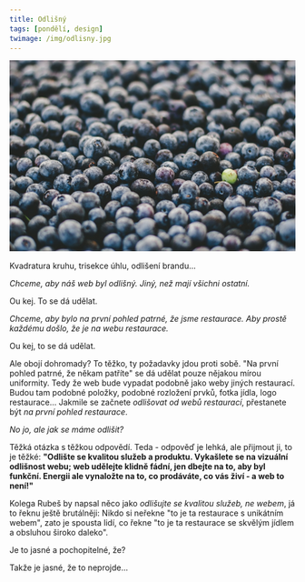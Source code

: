 ```yaml
---
title: Odlišný
tags: [pondělí, design]
twimage: /img/odlisny.jpg
---
```


![cover](/img/odlisny.jpg)

Kvadratura kruhu, trisekce úhlu, odlišení brandu...

_Chceme, aby náš web byl odlišný. Jiný, než mají všichni ostatní._

Ou kej. To se dá udělat.

_Chceme, aby bylo na první pohled patrné, že jsme restaurace. Aby prostě každému došlo, že je na webu restaurace._

Ou kej, to se dá udělat.

Ale obojí dohromady? To těžko, ty požadavky jdou proti sobě. "Na první pohled patrné, že někam patříte" se dá udělat pouze nějakou mírou uniformity. Tedy že web bude vypadat podobně jako weby jiných restaurací. Budou tam podobné položky, podobné rozložení prvků, fotka jídla, logo restaurace... Jakmile se začnete _odlišovat od webů restaurací_, přestanete být _na první pohled restaurace_.

_No jo, ale jak se máme odlišit?_

Těžká otázka s těžkou odpovědí. Teda - odpověď je lehká, ale přijmout ji, to je těžké: **"Odlište se kvalitou služeb a produktu. Vykašlete se na vizuální odlišnost webu; web udělejte klidně fádní, jen dbejte na to, aby byl funkční. Energii ale vynaložte na to, co prodáváte, co vás živí - a web to není!"**

Kolega Rubeš by napsal něco jako _odlišujte se kvalitou služeb, ne webem_, já to řeknu ještě brutálněji: Nikdo si neřekne "to je ta restaurace s unikátním webem", zato je spousta lidí, co řekne "to je ta restaurace se skvělým jídlem a obsluhou široko daleko".

Je to jasné a pochopitelné, že? 

Takže je jasné, že to neprojde...